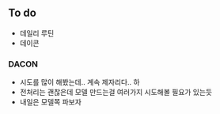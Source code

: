 ## To do
- 데일리 루틴
- 데이콘

### DACON
- 시도를 많이 해봤는데.. 계속 제자리다.. 하
- 전처리는 괜찮은데 모델 만드는걸 여러가지 시도해볼 필요가 있는듯
- 내일은 모델쪽 파보자
